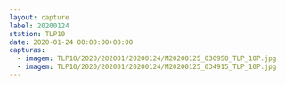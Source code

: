 ```yaml
---
layout: capture
label: 20200124
station: TLP10
date: 2020-01-24 00:00:00+00:00
capturas:
  - imagem: TLP10/2020/202001/20200124/M20200125_030950_TLP_10P.jpg
  - imagem: TLP10/2020/202001/20200124/M20200125_034915_TLP_10P.jpg
---
```

